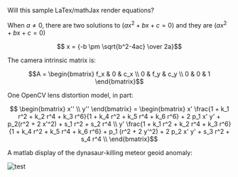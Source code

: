 Will this sample LaTex/mathJax render equations?

When $a \ne 0$, there are two solutions to $(ax^2 + bx + c = 0)$ and they are $(ax^2 + bx + c = 0)$  

$$ x = {-b \pm \sqrt{b^2-4ac} \over 2a}$$

The camera intrinsic matrix is:

$$A = \begin{bmatrix}
       f_x & 0 & c_x \\
       0 & f_y & c_y \\
       0 &   0 &  1
      \end{bmatrix}$$
      
 One OpenCV lens distortion model, in part:
      
$$ \begin{bmatrix}
x'' \\
y''
\end{bmatrix} = \begin{bmatrix}
x' \frac{1 + k_1 r^2 + k_2 r^4 + k_3 r^6}{1 + k_4 r^2 + k_5 r^4 + k_6 r^6} + 2 p_1 x' y' + p_2(r^2 + 2 x'^2) + s_1 r^2 + s_2 r^4 \\
y' \frac{1 + k_1 r^2 + k_2 r^4 + k_3 r^6}{1 + k_4 r^2 + k_5 r^4 + k_6 r^6} + p_1 (r^2 + 2 y'^2) + 2 p_2 x' y' + s_3 r^2 + s_4 r^4 \\
\end{bmatrix}$$

A matlab display of the dynasaur-killing meteor geoid anomaly:

![test](http://acadiacontrols.com/images/carribbean_large.jpg)



